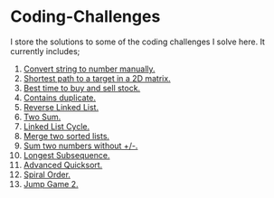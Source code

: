 # Coding-Challenges
I store the solutions to some of the coding challenges I solve here. It currently includes;
1) [Convert string to number manually.](https://github.com/Tripple-A/Coding-Challenges/blob/master/stringToInteger.js)
2) [Shortest path to a target in a 2D matrix.](https://github.com/Tripple-A/Coding-Challenges/blob/master/shortest_path.rb)
3) [Best time to buy and sell stock.](https://github.com/Tripple-A/Coding-Challenges/blob/master/best_time_to_buy_and_sell_stock.rb)
4) [Contains duplicate.](https://github.com/Tripple-A/Coding-Challenges/blob/master/contains_duplicate.rb)
5) [Reverse Linked List.](https://github.com/Tripple-A/Coding-Challenges/blob/master/reverse_linked_list.rb)
6) [Two Sum.](https://github.com/Tripple-A/Coding-Challenges/blob/master/two_sum.rb)
7) [Linked List Cycle.](https://github.com/Tripple-A/Coding-Challenges/blob/master/linked_list_cycle.rb)
8) [Merge two sorted lists.](https://github.com/Tripple-A/Coding-Challenges/blob/master/merge_two_sorted_lists.rb)
9) [Sum two numbers without +/-.](https://github.com/Tripple-A/Coding-Challenges/blob/master/sum_two_numbers.rb)
10) [Longest Subsequence.](https://github.com/Tripple-A/Coding-Challenges/blob/master/longest_subsequence.rb)
11) [Advanced Quicksort.](https://github.com/Tripple-A/Coding-Challenges/blob/master/advancedSort.js)
12) [Spiral Order.](https://github.com/Tripple-A/Coding-Challenges/blob/master/spiral_order.rb)
13) [Jump Game 2.](https://github.com/Tripple-A/Coding-Challenges/blob/master/jump_game2.rb)
